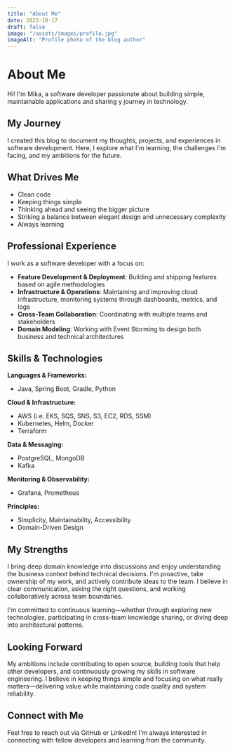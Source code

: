 ```yaml
---
title: "About Me"
date: 2025-10-17
draft: false
image: "/assets/images/profile.jpg"
imageAlt: "Profile photo of the blog author"
---
```


# About Me

Hi! I'm Mika, a software developer passionate about building simple, maintainable applications and
sharing y journey in technology.

## My Journey

I created this blog to document my thoughts, projects, and experiences in software development.
Here, I explore what I'm learning, the challenges I'm facing, and my ambitions for the future.

## What Drives Me

- Clean code
- Keeping things simple
- Thinking ahead and seeing the bigger picture
- Striking a balance between elegant design and unnecessary complexity
- Always learning

## Professional Experience

I work as a software developer with a focus on:

- **Feature Development & Deployment**: Building and shipping features based on agile methodologies
- **Infrastructure & Operations**: Maintaining and improving cloud infrastructure, monitoring
  systems through dashboards, metrics, and logs
- **Cross-Team Collaboration**: Coordinating with multiple teams and stakeholders
- **Domain Modeling**: Working with Event Storming to design both business and technical
  architectures

## Skills & Technologies

**Languages & Frameworks:**

- Java, Spring Boot, Gradle, Python

**Cloud & Infrastructure:**

- AWS (i.e. EKS, SQS, SNS, S3, EC2, RDS, SSM)
- Kubernetes, Helm, Docker
- Terraform

**Data & Messaging:**

- PostgreSQL, MongoDB
- Kafka

**Monitoring & Observability:**

- Grafana, Prometheus

**Principles:**

- Simplicity, Maintainability, Accessibility
- Domain-Driven Design

## My Strengths

I bring deep domain knowledge into discussions and enjoy understanding the business context behind
technical decisions. I'm proactive, take ownership of my work, and actively contribute ideas to the
team. I believe in clear communication, asking the right questions, and working collaboratively
across team boundaries.

I'm committed to continuous learning—whether through exploring new technologies, participating in
cross-team knowledge sharing, or diving deep into architectural patterns.

## Looking Forward

My ambitions include contributing to open source, building tools that help other developers, and
continuously growing my skills in software engineering. I believe in keeping things simple and
focusing on what really matters—delivering value while maintaining code quality and system
reliability.

## Connect with Me

Feel free to reach out via GitHub or LinkedIn! I'm always interested in
connecting with fellow developers and learning from the community.
